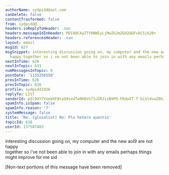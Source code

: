 ```yaml
---
authorName: sydpidd@aol.com
canDelete: false
contentTrasformed: false
from: sydpidd@...
headers.inReplyToHeader: .nan
headers.messageIdInHeader: PDI4OC4yZTY0NWIyLjMwZGJmZGU2QGFvbC5jb20+
headers.referencesHeader: .nan
layout: email
msgId: 627
msgSnippet: interesting discussion going on, my computer and the new aol9 are not
  happy together so i ve not been able to join in with any emails perhaps things might
nextInTime: 628
nextInTopic: 631
numMessagesInTopic: 9
postDate: '1135256550'
prevInTime: 626
prevInTopic: 626
profile: sydpidd1926
replyTo: LIST
senderId: pQl9dY7YoebXF8tyG9sxdTw9K0Vn71u5RJizB9PO-FRdwXT-T-biSt4vaZ8hJGW4ZOeoIYXz
spamInfo.isSpam: false
spamInfo.reason: '7'
systemMessage: false
title: 'Re: [glosalist] Re: Plu hetero questio'
topicId: 618
userId: 137587403
---
```


interesting discussion going on, my computer and the new aol9 are not happy  
together so i've not been able to join in with any emails
perhaps things might improve for me
sid


[Non-text portions of this message have been removed]


